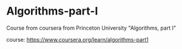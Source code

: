 # Algorithms-part-I
Course from coursera from Princeton University "Algorithms, part I"

course: https://www.coursera.org/learn/algorithms-part1
